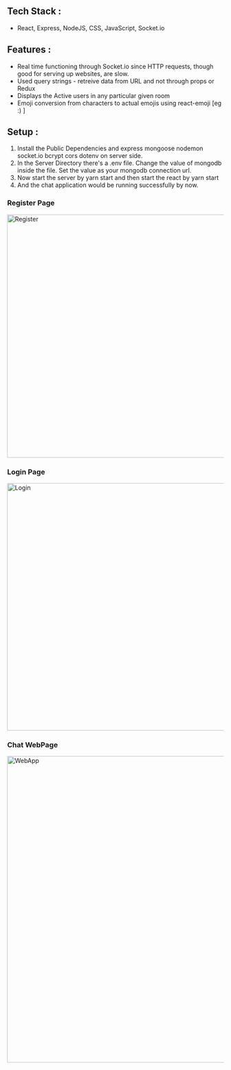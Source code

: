 ## Tech Stack :
* React, Express, NodeJS, CSS, JavaScript, Socket.io

## Features :
* Real time functioning through Socket.io since HTTP requests, though good for serving up websites, are slow.
* Used query strings - retreive data from URL and not through props or Redux
* Displays the Active users in any particular given room
* Emoji conversion from characters to actual emojis using react-emoji [eg :) ]

## Setup : 
1. Install the Public Dependencies and express mongoose nodemon socket.io bcrypt cors dotenv on server side.
2. In the Server Directory there's a .env file. Change the value of mongodb inside the file. Set the value as your mongodb connection url.
3. Now start the server by yarn start and then start the react by yarn start
4. And the chat application would be running successfully by now.

### Register Page
<img width="564" alt="Register" src="https://user-images.githubusercontent.com/63936863/175763478-6eaca05b-642d-4837-a526-c0fb49fd87d9.png">

### Login Page
<img width="574" alt="Login" src="https://user-images.githubusercontent.com/63936863/175763649-8e414cde-9f71-42bd-a975-5437c9cd0e40.png">

### Chat WebPage
<img width="711" alt="WebApp" src="https://user-images.githubusercontent.com/63936863/175763668-c43b39ef-d038-4051-a873-346a3b4fe563.png">






